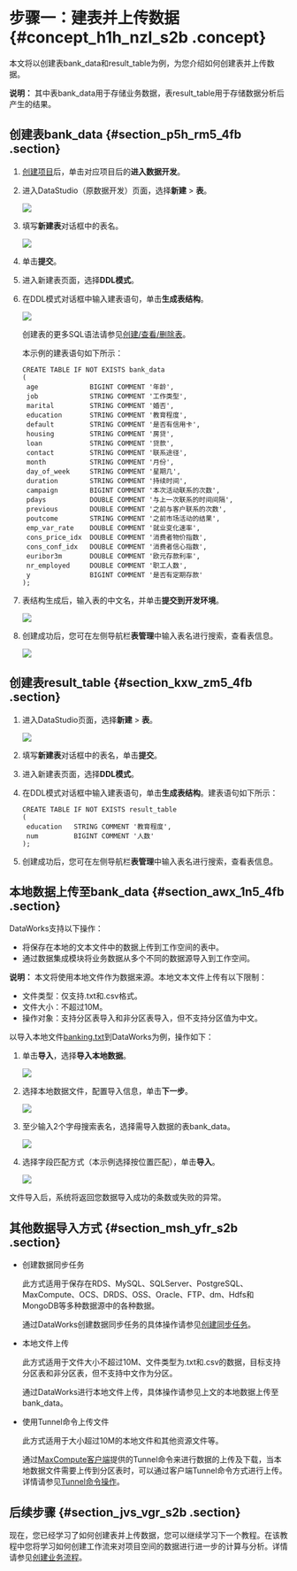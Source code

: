 # 步骤一：建表并上传数据 {#concept_h1h_nzl_s2b .concept}

本文将以创建表bank\_data和result\_table为例，为您介绍如何创建表并上传数据。

**说明：** 其中表bank\_data用于存储业务数据，表result\_table用于存储数据分析后产生的结果。

## 创建表bank\_data {#section_p5h_rm5_4fb .section}

1.  [创建项目](../../../../intl.zh-CN/准备工作/管理员使用云账号/创建项目.md#)后，单击对应项目后的**进入数据开发**。
2.  进入DataStudio（原数据开发）页面，选择**新建** \> **表**。

    ![](http://static-aliyun-doc.oss-cn-hangzhou.aliyuncs.com/assets/img/16180/15405159928972_zh-CN.png)

3.  填写**新建表**对话框中的表名。

    ![](http://static-aliyun-doc.oss-cn-hangzhou.aliyuncs.com/assets/img/16180/15405159928973_zh-CN.png)

4.  单击**提交**。
5.  进入新建表页面，选择**DDL模式**。
6.  在DDL模式对话框中输入建表语句，单击**生成表结构**。

    ![](http://static-aliyun-doc.oss-cn-hangzhou.aliyuncs.com/assets/img/16180/15405159928974_zh-CN.png)

    创建表的更多SQL语法请参见[创建/查看/删除表](https://www.alibabacloud.com/help/doc-detail/27808.htm)。

    本示例的建表语句如下所示：

    ```
    CREATE TABLE IF NOT EXISTS bank_data
    (
     age             BIGINT COMMENT '年龄',
     job             STRING COMMENT '工作类型',
     marital         STRING COMMENT '婚否',
     education       STRING COMMENT '教育程度',
     default         STRING COMMENT '是否有信用卡',
     housing         STRING COMMENT '房贷',
     loan            STRING COMMENT '贷款',
     contact         STRING COMMENT '联系途径',
     month           STRING COMMENT '月份',
     day_of_week     STRING COMMENT '星期几',
     duration        STRING COMMENT '持续时间',
     campaign        BIGINT COMMENT '本次活动联系的次数',
     pdays           DOUBLE COMMENT '与上一次联系的时间间隔',
     previous        DOUBLE COMMENT '之前与客户联系的次数',
     poutcome        STRING COMMENT '之前市场活动的结果',
     emp_var_rate    DOUBLE COMMENT '就业变化速率',
     cons_price_idx  DOUBLE COMMENT '消费者物价指数',
     cons_conf_idx   DOUBLE COMMENT '消费者信心指数',
     euribor3m       DOUBLE COMMENT '欧元存款利率',
     nr_employed     DOUBLE COMMENT '职工人数',
     y               BIGINT COMMENT '是否有定期存款'
    );
    ```

7.  表结构生成后，输入表的中文名，并单击**提交到开发环境**。

    ![](http://static-aliyun-doc.oss-cn-hangzhou.aliyuncs.com/assets/img/16180/15405159928976_zh-CN.png)

8.  创建成功后，您可在左侧导航栏**表管理**中输入表名进行搜索，查看表信息。

    ![](http://static-aliyun-doc.oss-cn-hangzhou.aliyuncs.com/assets/img/16180/15405159928977_zh-CN.png)


## 创建表result\_table {#section_kxw_zm5_4fb .section}

1.  进入DataStudio页面，选择**新建** \> **表**。

    ![](http://static-aliyun-doc.oss-cn-hangzhou.aliyuncs.com/assets/img/16180/15405159928972_zh-CN.png)

2.  填写**新建表**对话框中的表名，单击**提交**。
3.  进入新建表页面，选择**DDL模式**。
4.  在DDL模式对话框中输入建表语句，单击**生成表结构**。建表语句如下所示：

    ```
    CREATE TABLE IF NOT EXISTS result_table
    (  
     education   STRING COMMENT '教育程度',
     num         BIGINT COMMENT '人数'
    );
    ```

5.  创建成功后，您可在左侧导航栏**表管理**中输入表名进行搜索，查看表信息。

## 本地数据上传至bank\_data {#section_awx_1n5_4fb .section}

DataWorks支持以下操作：

-   将保存在本地的文本文件中的数据上传到工作空间的表中。
-   通过数据集成模块将业务数据从多个不同的数据源导入到工作空间。

**说明：** 本文将使用本地文件作为数据来源。本地文本文件上传有以下限制：

-   文件类型：仅支持.txt和.csv格式。
-   文件大小：不超过10M。
-   操作对象：支持分区表导入和非分区表导入，但不支持分区值为中文。

以导入本地文件[banking.txt](https://docs-aliyun.cn-hangzhou.oss.aliyun-inc.com/cn/shujia/0.2.00/assets/pic/data-develop/banking.txt)到DataWorks为例，操作如下：

1.  单击**导入**，选择**导入本地数据**。

    ![](http://static-aliyun-doc.oss-cn-hangzhou.aliyuncs.com/assets/img/16180/15405159928978_zh-CN.png)

2.  选择本地数据文件，配置导入信息，单击**下一步**。

    ![](http://static-aliyun-doc.oss-cn-hangzhou.aliyuncs.com/assets/img/16180/15405159938979_zh-CN.png)

3.  至少输入2个字母搜索表名，选择需导入数据的表bank\_data。

    ![](http://static-aliyun-doc.oss-cn-hangzhou.aliyuncs.com/assets/img/16180/15405159938980_zh-CN.png)

4.  选择字段匹配方式（本示例选择按位置匹配），单击**导入**。

    ![](http://static-aliyun-doc.oss-cn-hangzhou.aliyuncs.com/assets/img/16180/15405159938981_zh-CN.png)


文件导入后，系统将返回您数据导入成功的条数或失败的异常。

## 其他数据导入方式 {#section_msh_yfr_s2b .section}

-   创建数据同步任务

    此方式适用于保存在RDS、MySQL、SQLServer、PostgreSQL、MaxCompute、OCS、DRDS、OSS、Oracle、FTP、dm、Hdfs和MongoDB等多种数据源中的各种数据。

    通过DataWorks创建数据同步任务的具体操作请参见[创建同步任务](intl.zh-CN/快速开始/步骤三：创建同步任务.md#)。

-   本地文件上传

    此方式适用于文件大小不超过10M、文件类型为.txt和.csv的数据，目标支持分区表和非分区表，但不支持中文作为分区。

    通过DataWorks进行本地文件上传，具体操作请参见上文的本地数据上传至bank\_data。

-   使用Tunnel命令上传文件

    此方式适用于大小超过10M的本地文件和其他资源文件等。

    通过[MaxCompute客户端](https://www.alibabacloud.com/help/doc-detail/27971.htm)提供的Tunnel命令来进行数据的上传及下载，当本地数据文件需要上传到分区表时，可以通过客户端Tunnel命令方式进行上传。详情请参见[Tunnel命令操作](https://www.alibabacloud.com/help/doc-detail/27833.htm)。


## 后续步骤 {#section_jvs_vgr_s2b .section}

现在，您已经学习了如何创建表并上传数据，您可以继续学习下一个教程。在该教程中您将学习如何创建工作流来对项目空间的数据进行进一步的计算与分析。详情请参见[创建业务流程](intl.zh-CN/快速开始/步骤二：创建业务流程.md#)。

